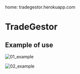 home: tradegestor.herokuapp.com

# TradeGestor
## Example of use

![01_example](https://user-images.githubusercontent.com/95892143/182227648-2ee38402-f8e6-4933-b6b6-8c550bdf2f1d.png)


![02_example](https://user-images.githubusercontent.com/95892143/182227664-1073a43c-7ed3-41b9-b8ba-780d6ffa5e21.png)
